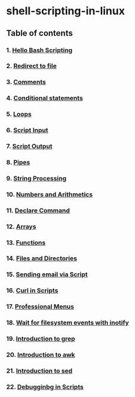 # shell-scripting-in-linux

## Table of contents

### 1. [Hello Bash Scripting](/Contents/Hello_Bash_Scripting.md)
### 2. [Redirect to file](Contents/Redirect_to_file.md)
### 3. [Comments](Contents/Comments.md)
### 4. [Conditional statements](Contents/conditional_statements.md)
### 5. [Loops](Contents/loops.md)
### 6. [Script Input](Contents/script_input.md)
### 7. [Script Output](Contents/script_output.md)
### 8. [Pipes](Contents/pipes.md)
### 9. [String Processing](Contents/string_processing.md)
### 10. [Numbers and Arithmetics](Contents/numbers_and_arithmetics.md)
### 11. [Declare Command](Contents/declare_command.md)
### 12. [Arrays](Contents/arrays.md)
### 13. [Functions](Contents/functions.md)
### 14. [Files and Directories](Contents/files_and_directories.md)
### 15. [Sending email via Script](Contents/sending_email_via_script.md)
### 16. [Curl in Scripts](Contents/curl_in_script.md)
### 17. [Professional Menus](Contents/professional_menus.md)
### 18. [Wait for filesystem events with inotify](Contents/Wait_for_filesystem_events_with_inotify.md)
### 19. [Introduction to grep](Contents/introduction_to_grep.md)
### 20. [Introduction to awk](Contents/introduction_to_awk.md)
### 21. [Introduction to sed](Contents/introduction_to_sed.md)
### 22. [Debugginbg in Scripts](Contents/debugging_in_script.md)